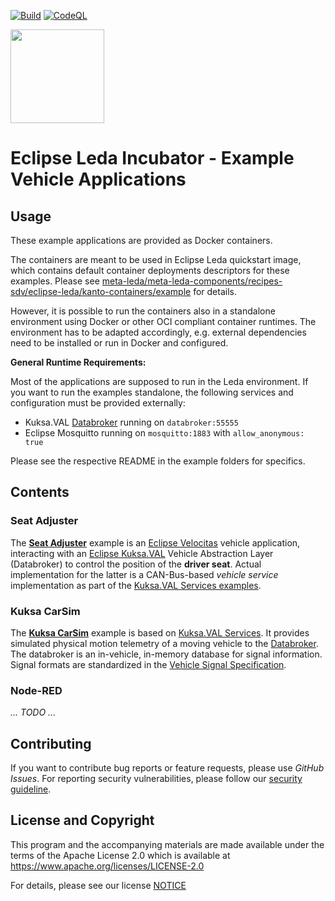 [![Build](https://github.com/eclipse-leda/leda-example-applications/actions/workflows/build.yml/badge.svg)](https://github.com/eclipse-leda/leda-example-applications/actions/workflows/build.yml)
[![CodeQL](https://github.com/eclipse-leda/leda-example-applications/workflows/CodeQL/badge.svg)](https://github.com/eclipse-leda/leda-example-applications/actions?query=workflow%3ACodeQL)

<img src="https://eclipse-leda.github.io/leda/assets/eclipse-leda.png" height="150">

# Eclipse Leda Incubator - Example Vehicle Applications

## Usage

These example applications are provided as Docker containers.

The containers are meant to be used in Eclipse Leda quickstart image, which contains default container deployments descriptors for these examples.
Please see [meta-leda/meta-leda-components/recipes-sdv/eclipse-leda/kanto-containers/example](https://github.com/eclipse-leda/meta-leda/tree/main/meta-leda-components/recipes-sdv/eclipse-leda/kanto-containers/example) for details.

However, it is possible to run the containers also in a standalone environment using Docker or other OCI compliant container runtimes.
The environment has to be adapted accordingly, e.g. external dependencies need to be installed or run in Docker and configured.

**General Runtime Requirements:**

Most of the applications are supposed to run in the Leda environment. If you want to run the examples standalone, the following services and configuration must be provided externally:

- Kuksa.VAL [Databroker](https://github.com/eclipse/kuksa.val/tree/master/kuksa_databroker) running on `databroker:55555`
- Eclipse Mosquitto running on `mosquitto:1883` with `allow_anonymous: true`

Please see the respective README in the example folders for specifics.

## Contents

### Seat Adjuster

The **[Seat Adjuster](seat-adjuster/)** example is an [Eclipse Velocitas](https://github.com/eclipse-velocitas) vehicle application,
interacting with an [Eclipse Kuksa.VAL](https://github.com/eclipse/kuksa.val) Vehicle Abstraction Layer (Databroker)
to control the position of the **driver seat**. Actual implementation for the latter is a CAN-Bus-based *vehicle service* implementation
as part of the [Kuksa.VAL Services examples](https://github.com/eclipse/kuksa.val.services/tree/main/seat_service).

### Kuksa CarSim

The **[Kuksa CarSim](kuksa-carsim)** example is based on [Kuksa.VAL Services](https://github.com/eclipse/kuksa.val.services/tree/main).
It provides simulated physical motion telemetry of a moving vehicle to the [Databroker](https://github.com/eclipse/kuksa.val/tree/master/kuksa_databroker).
The databroker is an in-vehicle, in-memory database for signal information. Signal formats are standardized in the [Vehicle Signal Specification](https://github.com/COVESA/vehicle_signal_specification).

### Node-RED

*... TODO ...*

## Contributing

If you want to contribute bug reports or feature requests, please use *GitHub Issues*.
For reporting security vulnerabilities, please follow our [security guideline](https://eclipse-leda.github.io/leda/docs/project-info/security/).

## License and Copyright

This program and the accompanying materials are made available under the
terms of the Apache License 2.0 which is available at
https://www.apache.org/licenses/LICENSE-2.0

For details, please see our license [NOTICE](NOTICE.md)
